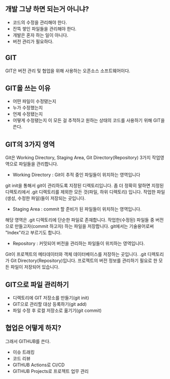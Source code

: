 ## 개발 그냥 하면 되는거 아니냐?  
- 코드의 수정을 관리해야 한다.
- 잔뜩 쌓인 파일들을 관리해야 한다.
- 개발은 혼자 하는 일이 아니다.
- 버전 관리가 필요하다. 

## GIT
GIT은 버전 관리 및 협업을 위해 사용하는 오픈소스 소프트웨어이다.

## GIT을 쓰는 이유
- 어떤 파일이 수정됐는지
- 누가 수정했는지
- 언제 수정됐는지
- 어떻게 수정됐는지
이 모든 걸 추적하고 원하는 상태의 코드를 사용하기 위해 GIT을 쓴다.

## GIT의 3가지 영역
Git은 Working Directory, Staging Area, Git Directory(Repository) 3가지 작업영역으로 파일들을 관리합니다.

- Working Directory : Git이 추적 중인 파일들이 위치하는 영역입니다

 git init을 통해서 git이 관리하도록 지정된 디렉토리입니다.
 좀 더 정확히 말하면 지정된 디렉토리에서 .git 디렉토리를 제외한 모든 것(파일, 하위 디렉토리) 입니다.
 작업한 파일(생성, 수정한 파일)들이 저장되는 곳입니다.

- Staging Area : commit 할 준비가 된 파일들이 위치하는 영역입니다.

 해당 영역은 .git 디렉토리에 단순한 파일로 존재합니다.
 작업한(수정된) 파일들 중 버전으로 만들고자(commit 하고자) 하는 파일을 저장합니다.
 git에서는 기술용어로써 "Index"라고 부르기도 합니다.

- Repository : 커밋되어 버전을 관리하는 파일들이 위치하는 영역입니다.

 Git이 프로젝트의 메타데이터와 객체 데이터베이스를 저장하는 곳입니다.
 .git 디렉토리가 Git Directory(Repository)입니다.
 프로젝트의 버전 정보를 관리하기 필요로 한 모든 파일이 저장되어 있습니다.  

## GIT으로 파일 관리하기
- 디렉토리에 GIT 저장소를 만들기(git init)
- GIT으로 관리할 대상 등록하기(git add)
- 파일 수정 후 로컬 저장소로 옮기기(git commit)

## 협업은 어떻게 하지?
그래서 GITHUB를 쓴다. 
- 이슈 트래킹
- 코드 리뷰
- GITHUB Actions로 CI/CD
- GITHUB Projects로 프로젝트 업무 관리